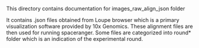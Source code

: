 This directory contains documentation for images_raw_align_json folder 

It contains .json files obtained from Loupe browser which is a primary visualization software provided by 10x Genomics. These alignment files are then used for running spaceranger. Some files are categorized into round* folder which is an indication of the experimental round.
